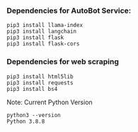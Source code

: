 ### Dependencies for AutoBot Service:

```
pip3 install llama-index
pip3 install langchain
pip3 install flask
pip3 install flask-cors

```


### Dependencies for web scraping
```
pip3 install html5lib
pip3 install requests
pip3 install bs4
```

Note: Current Python Version

```
python3 --version
Python 3.8.8
```
